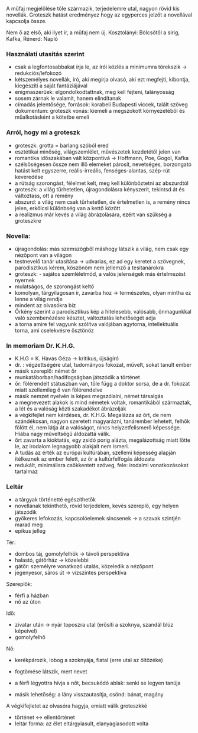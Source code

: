 A műfaj megjelölése tőle származik, terjedelemre utal, nagyon rövid kis novellák. Groteszk hatást eredményez hogy az egyperces jelzőt a novellával kapcsolja össze.

Nem ő az első, aki ilyet ír, a műfaj nem új. Kosztolányi: Bölcsőtől a sírig, Kafka, Rénerd: Napló

### Használati utasítás szerint

 - csak a legfontosabbakat írja le, az írói közlés a minimumra törekszik → redukciós/lefokozó
 - kétszemélyes novellák, író, aki megírja olvasó, aki ezt megfejti, kibontja, kiegészíti a saját fantáziájával
 - enigmaszerűek: elgondolkodtattnak, meg kell fejteni, talányosság
 - sosem zárnak le valamit, hanem elindítanak
 - címadás jelentősége, források: korabeli Budapesti viccek, talált szöveg dokumentum: groteszk vonás: kiemeli a megszokott környezetéből és műalkotásként a kötetbe emeli

### Arról, hogy mi a groteszk

 - groteszk: grotta = barlang szóból ered
 - esztétikai minőség, világszemlélet, művészetek kezdetétől jelen van
 - romantika időszakában vált központivá → Hoffmann, Poe, Gogol, Kafka
 - szélsőségesen össze nem illő elemeket párosít, nevetséges, borzongató hatást kelt egyszerre, reális-irreális, fenséges-alantas, szép-rút keveredése
 - a rútság szorongást, félelmet kelt, meg kell különböztetni az abszurdtól
 - groteszk: a világ tűrhetetlen, újragondolásra kényszerít, tekintsd át és változtass, ott a remény
 - abszurd: a világ nem csak tűrhetetlen, de értelmetlen is, a remény nincs jelen, erkölcsi különbség van a kettő között
 - a realizmus már kevés a világ ábrázolására, ezért van szükség a groteszkre

### Novella:

 - újragondolás: más szemszögből máshogy látszik a világ, nem csak egy nézőpont van a világon
 - testnevelő tanár utasítása → udvarias, ez ad egy keretet a szövegnek, parodisztikus kérem, köszönöm nem jellemző a tesitanárokra
 - groteszk: - sajátos szemléletmód, a valós  jelenségek más értelmezést nyernek
 - mulatságos, de szorongást keltő
 - komolyan, tárgyilagosan ír, zavarba hoz → természetes, olyan mintha ez lenne a világ rendje
 - mindent az olvasókra bíz
 - Örkény szerint a parodisztikus kép a hitelesebb, valósabb, önmagunkkal való szembenézésre késztet, változtatás lehetőségét adja
 - a torna amire fel vagyunk szólítva valójában agytorna, intellektuális torna, ami cselekvésre ösztönöz

### In memoriam Dr. K.H.G.

 - K.H.G = K. Havas Géza → kritikus, újságíró
 - dr. : végzettségére utal, tudományos fokozat, művelt, sokat tanult ember
 - másik szereplő: német őr
 - munkatáborban/hadifogságban játszódik a történet
 - őr: fölérendelt státuszban van, tőle függ a doktor sorsa, de a dr. fokozat miatt szellemileg ő van fölérendelve
 - másik nemzet nyelvén is képes megszólalni, német társalgás
 - a megnevezett alakok is mind németek voltak, romantikából származtak, a lét és a valóság közti szakadékot ábrázolják
 - a végkifejlet nem kérdéses, dr. K.H.G. Megalázza az őrt, de nem szándékosan, nagyon szeretett magyarázni, tanárember lehetett, felhők fölött él, nem látja át a valóságot, nincs helyzetfelismerő képessége. Hiába nagy műveltségű áldozattá válik.
 - őrt zavarta a kioktatás, egy zsidó porig alázta, megalázottság miatt lőtte le, az irodalom legnagyobb alakjait nem ismeri.
 - A tudás az érték az európai kultúrában, szellemi képesség alapján ítélkeznek az ember felett, az őr a kultúrfelfogás áldozata
 - redukált, minimálisra csökkentett szöveg, fele: irodalmi vonatkozásokat tartalmaz

### Leltár

 - a tárgyak történetté egészíthetők
 - novellának tekinthető, rövid terjedelem, kevés szereplő, egy helyen játszódik
 - gyökeres lefokozás, kapcsolóelemek sincsenek → a szavak szintjén marad meg
 - epikus jelleg

Tér:

 - dombos táj, gomolyfelhők → távoli perspektíva
 - halastó, gátőrház → közelebbi
 - gátőr: személyre vonatkozó utalás, közeledik a nézőpont
 - jegenyesor, sáros út → vízszintes perspektíva

Szereplők:

 - férfi a házban
 - nő az úton

Idő:

 - zivatar után → nyár toposzra utal (erősíti a szoknya, szandál blúz képeivel)
 - gomolyfelhő

Nő:

 - kerékpározik, lobog a szoknyája, fiatal (erre utal az öltözéke)
 - fogtömése látszik, mert nevet


 - a férfi légyottra hívja a nőt, becsukódó ablak: senki se legyen tanúja
 - másik lehetőség: a lány visszautasítja, csönd: bánat, magány

A végkifejletet az olvasóra hagyja, emiatt válik groteszkké

 - történet ↔ ellentörténet
 - leltár forma: az élet eltárgyiasult, elanyagiasodott volta
